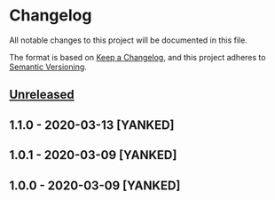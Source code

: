 # Changelog
All notable changes to this project will be documented in this file.

The format is based on [Keep a Changelog](https://keepachangelog.com/en/1.0.0/),
and this project adheres to [Semantic Versioning](https://semver.org/spec/v2.0.0.html).

## [Unreleased]

## 1.1.0 - 2020-03-13 [YANKED]

## 1.0.1 - 2020-03-09 [YANKED]

## 1.0.0 - 2020-03-09 [YANKED]
[Unreleased]: https://github.com/geut/nanoresource-promise/compare/v1.1.0...HEAD
